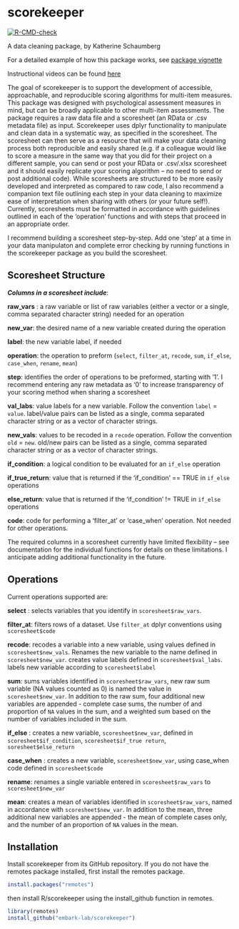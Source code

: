 
<!-- README.md is generated from README.Rmd. Please edit that file -->

# scorekeeper

<!-- badges: start -->

[![R-CMD-check](https://github.com/embark-lab/scorekeeper/workflows/R-CMD-check/badge.svg)](https://github.com/embark-lab/scorekeeper/actions)
<!-- badges: end -->

A data cleaning package, by Katherine Schaumberg

For a detailed example of how this package works, see [package
vignette](https://embark-lab.github.io/scorekeeper/articles/scorekeeper-vignette.html)

Instructional videos can be found
[here](https://www.youtube.com/playlist?list=PLj0MKOezmHuAfQEhidIuzTjV8fUD67U58)

The goal of scorekeeper is to support the development of accessible,
approachable, and reproducible scoring algorithms for multi-item
measures. This package was designed with psychological assessment
measures in mind, but can be broadly applicable to other multi-item
assessments. The package requires a raw data file and a scoresheet (an
RData or .csv metadata file) as input. Scorekeeper uses dplyr
functionality to manipulate and clean data in a systematic way, as
specified in the scoresheet. The scoresheet can then serve as a resource
that will make your data cleaning process both reproducible and easily
shared (e.g. if a colleague would like to score a measure in the same
way that you did for their project on a different sample, you can send
or post your RData or .csv/.xlsx scoresheet and it should easily
replicate your scoring algorithm – no need to send or post additional
code). While scoresheets are structured to be more easily developed and
interpreted as compared to raw code, I also recommend a companion text
file outlining each step in your data cleaning to maximize ease of
interpretation when sharing with others (or your future self!).
Currently, scoresheets must be formatted in accordance with guidelines
outlined in each of the ‘operation’ functions and with steps that
proceed in an appropriate order.

I recommend building a scoresheet step-by-step. Add one ‘step’ at a time
in your data manipulaton and complete error checking by running
functions in the scorekeeper package as you build the scoresheet.

## Scoresheet Structure

***Columns in a scoresheet include***:

**raw_vars** : a raw variable or list of raw variables (either a vector
or a single, comma separated character string) needed for an operation

**new_var**: the desired name of a new variable created during the
operation

**label**: the new variable label, if needed

**operation**: the operation to preform (`select`, `filter_at`,
`recode`, `sum`, `if_else`, `case_when`, `rename`, `mean`)

**step**: identifies the order of operations to be preformed, starting
with ‘1’. I recommend entering any raw metadata as ‘0’ to increase
transparency of your scoring method when sharing a scoresheet

**val_labs**: value labels for a new variable. Follow the convention
`label` = `value`. label/value pairs can be listed as a single, comma
separated character string or as a vector of character strings.

**new_vals**: values to be recoded in a `recode` operation. Follow the
convention `old` = `new`. old/new pairs can be listed as a single, comma
separated character string or as a vector of character strings.

**if_condition**: a logical condition to be evaluated for an `if_else`
operation

**if_true_return**: value that is returned if the ‘if_condition’ == TRUE
in `if_else` operations

**else_return**: value that is returned if the ‘if_condition’ != TRUE in
`if_else` operations

**code**: code for performing a ‘filter_at’ or ‘case_when’ operation.
Not needed for other operations.

The required columns in a scoresheet currently have limited flexibility
– see documentation for the individual functions for details on these
limitations. I anticipate adding additional functionality in the future.

## Operations

Current operations supported are:

**select** : selects variables that you identify in
`scoresheet$raw_vars`.

**filter_at**: filters rows of a dataset. Use `filter_at` dplyr
conventions using `scoresheet$code`

**recode**: recodes a variable into a new variable, using values defined
in `scoresheet$new_vals`. Renames the new variable to the name defined
in `scoresheet$new_var`. creates value labels defined in
`scoresheet$val_labs`. labels new variable according to
`scoresheet$label`

**sum**: sums variables identified in `scoresheet$raw_vars`, new raw sum
variable (NA values counted as 0) is named the value in
`scoresheet$new_var`. In addition to the raw sum, four additional new
variables are appended - complete case sums, the number of and
proportion of `NA` values in the sum, and a weighted sum based on the
number of variables included in the sum.

**if_else** : creates a new variable, `scoresheet$new_var`, defined in
`scoresheet$if_condition`, `scoresheet$if_true return`,
`soresheet$else_return`

**case_when** : creates a new variable, `scoresheet$new_var`, using
case_when code defined in `scoresheet$code`

**rename**: renames a single variable entered in `scoresheet$raw_vars`
to `scoresheet$new_var`

**mean**: creates a mean of variables identified in
`scoresheet$raw_vars`, named in accordance with `scoresheet$new_var`. In
addition to the mean, three additional new variables are appended - the
mean of complete cases only, and the number of an proportion of `NA`
values in the mean.

## Installation

Install scorekeeper from its GitHub repository. If you do not have the
remotes package installed, first install the remotes package.

``` r
install.packages("remotes")
```

then install R/scorekeeper using the install_github function in remotes.

``` r
library(remotes)
install_github("embark-lab/scorekeeper")
```
